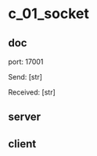 c_01_socket
============

doc
---

port: 17001

Send: [str]

Received: [str]

server
------

client
------
